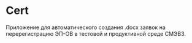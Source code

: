 # Cert
Приложение для автоматического создания .docx заявок на перерегистрацию ЭП-ОВ в тестовой и продуктивной среде СМЭВ3.
